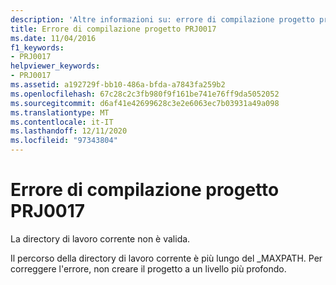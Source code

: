 ```yaml
---
description: 'Altre informazioni su: errore di compilazione progetto progetto PRJ0017'
title: Errore di compilazione progetto PRJ0017
ms.date: 11/04/2016
f1_keywords:
- PRJ0017
helpviewer_keywords:
- PRJ0017
ms.assetid: a192729f-bb10-486a-bfda-a7843fa259b2
ms.openlocfilehash: 67c28c2c3fb980f9f161be741e76ff9da5052052
ms.sourcegitcommit: d6af41e42699628c3e2e6063ec7b03931a49a098
ms.translationtype: MT
ms.contentlocale: it-IT
ms.lasthandoff: 12/11/2020
ms.locfileid: "97343804"
---
```

# <a name="project-build-error-prj0017"></a>Errore di compilazione progetto PRJ0017

La directory di lavoro corrente non è valida.

Il percorso della directory di lavoro corrente è più lungo del _MAXPATH. Per correggere l'errore, non creare il progetto a un livello più profondo.
